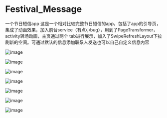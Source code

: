 # Festival_Message
一个节日短信app
这是一个相对比较完整节日短信的app，包括了app的引导页，集成了动画效果，加入前台service（有点小bug），用到了PageTransformer，activity转场动画，主页通过两个
tab进行展示，加入了SwipeRefreshLayout下拉刷新的空间。可通过默认的信息添加联系人发送也可以自己自定义信息内容


 ![image](https://github.com/lynhao/Festival_Message/blob/master/festival_sms/src/main/res/drawable-v21/屏幕快照%202016-07-19%2015.00.32.png) 

![image](https://github.com/lynhao/Festival_Message/blob/master/festival_sms/src/main/res/drawable-v21/屏幕快照%202016-07-19%2015.00.38.png) 

![image](https://github.com/lynhao/Festival_Message/blob/master/festival_sms/src/main/res/drawable-v21/屏幕快照%202016-07-19%2015.00.48.png) 

![image](https://github.com/lynhao/Festival_Message/blob/master/festival_sms/src/main/res/drawable-v21/屏幕快照%202016-07-19%2015.00.54.png) 

![image](https://github.com/lynhao/Festival_Message/blob/master/festival_sms/src/main/res/drawable-v21/屏幕快照%202016-07-19%2015.01.31.png) 

![image](https://github.com/lynhao/Festival_Message/blob/master/festival_sms/src/main/res/drawable-v21/屏幕快照%202016-07-19%2015.01.16.png) 

![image](https://github.com/lynhao/Festival_Message/blob/master/festival_sms/src/main/res/drawable-v21/屏幕快照%202016-07-19%2015.01.38.png) 
